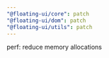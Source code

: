 ```yaml
---
"@floating-ui/core": patch
"@floating-ui/dom": patch
"@floating-ui/utils": patch
---
```


perf: reduce memory allocations
